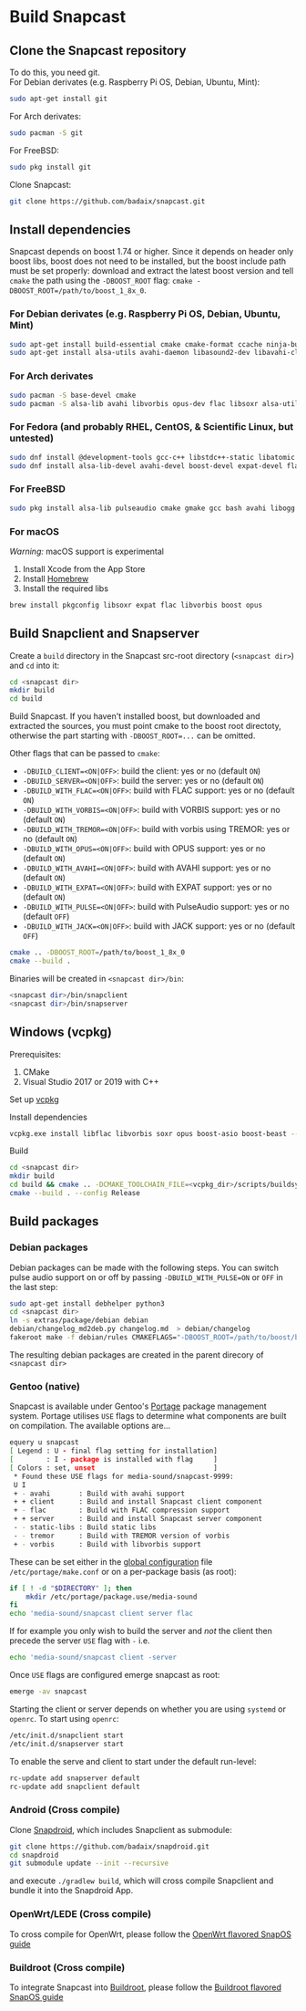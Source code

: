 # Build Snapcast

## Clone the Snapcast repository

To do this, you need git.  
For Debian derivates (e.g. Raspberry Pi OS, Debian, Ubuntu, Mint):

```sh
sudo apt-get install git
```

For Arch derivates:

```sh
sudo pacman -S git
```

For FreeBSD:

```sh
sudo pkg install git
```

Clone Snapcast:

```sh
git clone https://github.com/badaix/snapcast.git
```

## Install dependencies

Snapcast depends on boost 1.74 or higher. Since it depends on header only boost libs, boost does not need to be installed, but the boost include path must be set properly: download and extract the latest boost version and tell `cmake` the path using the `-DBOOST_ROOT` flag: `cmake -DBOOST_ROOT=/path/to/boost_1_8x_0`.

### For Debian derivates (e.g. Raspberry Pi OS, Debian, Ubuntu, Mint)

```sh
sudo apt-get install build-essential cmake cmake-format ccache ninja-build
sudo apt-get install alsa-utils avahi-daemon libasound2-dev libavahi-client-dev libboost-dev libexpat1-dev libflac-dev libjack-dev libopus-dev libpulse-dev libsoxr-dev libssl-dev libvorbis-dev libvorbisidec-dev
```

### For Arch derivates

```sh
sudo pacman -S base-devel cmake
sudo pacman -S alsa-lib avahi libvorbis opus-dev flac libsoxr alsa-utils boost expat openssl
```

### For Fedora (and probably RHEL, CentOS, & Scientific Linux, but untested)

```sh
sudo dnf install @development-tools gcc-c++ libstdc++-static libatomic cmake ccache ninja-build
sudo dnf install alsa-lib-devel avahi-devel boost-devel expat-devel flac-devel libvorbis-devel openssl-devel opus-devel pipewire-jack-audio-connection-kit-devel pulseaudio-libs-devel soxr-devel
```

### For FreeBSD

```sh
sudo pkg install alsa-lib pulseaudio cmake gmake gcc bash avahi libogg libvorbis opus flac libsoxr pkgconfig
```

### For macOS

*Warning:* macOS support is experimental

 1. Install Xcode from the App Store
 2. Install [Homebrew](http://brew.sh)
 3. Install the required libs

```sh
brew install pkgconfig libsoxr expat flac libvorbis boost opus
```

## Build Snapclient and Snapserver

Create a `build` directory in the Snapcast src-root directory (`<snapcast dir>`) and `cd` into it:

```sh
cd <snapcast dir>
mkdir build
cd build
```

Build Snapcast. If you haven't installed boost, but downloaded and extracted the sources, you must point cmake to the boost root directoty, otherwise the part starting with `-DBOOST_ROOT=...` can be omitted.

Other flags that can be passed to `cmake`:

- `-DBUILD_CLIENT=<ON|OFF>`: build the client: yes or no (default `ON`)
- `-DBUILD_SERVER=<ON|OFF>`: build the server: yes or no (default `ON`)
- `-DBUILD_WITH_FLAC=<ON|OFF>`: build with FLAC support: yes or no (default `ON`)
- `-DBUILD_WITH_VORBIS=<ON|OFF>`: build with VORBIS support: yes or no (default `ON`)
- `-DBUILD_WITH_TREMOR=<ON|OFF>`: build with vorbis using TREMOR: yes or no (default `ON`)
- `-DBUILD_WITH_OPUS=<ON|OFF>`: build with OPUS support: yes or no (default `ON`)
- `-DBUILD_WITH_AVAHI=<ON|OFF>`: build with AVAHI support: yes or no (default `ON`)
- `-DBUILD_WITH_EXPAT=<ON|OFF>`: build with EXPAT support: yes or no (default `ON`)
- `-DBUILD_WITH_PULSE=<ON|OFF>`: build with PulseAudio support: yes or no (default `OFF`)
- `-DBUILD_WITH_JACK=<ON|OFF>`: build with JACK support: yes or no (default `OFF`)

```sh
cmake .. -DBOOST_ROOT=/path/to/boost_1_8x_0
cmake --build .
```

Binaries will be created in `<snapcast dir>/bin`:

```sh
<snapcast dir>/bin/snapclient
<snapcast dir>/bin/snapserver
```

## Windows (vcpkg)

Prerequisites:

 1. CMake
 2. Visual Studio 2017 or 2019 with C++

Set up [vcpkg](https://github.com/Microsoft/vcpkg)

Install dependencies

```sh
vcpkg.exe install libflac libvorbis soxr opus boost-asio boost-beast --triplet x64-windows
```

Build

```sh
cd <snapcast dir>
mkdir build
cd build && cmake .. -DCMAKE_TOOLCHAIN_FILE=<vcpkg_dir>/scripts/buildsystems/vcpkg.cmake
cmake --build . --config Release
```

## Build packages

### Debian packages

Debian packages can be made with the following steps. You can switch pulse audio support on or off by passing `-DBUILD_WITH_PULSE=ON` or `OFF` in the last step:

```sh
sudo apt-get install debhelper python3
cd <snapcast dir>
ln -s extras/package/debian debian
debian/changelog_md2deb.py changelog.md  > debian/changelog
fakeroot make -f debian/rules CMAKEFLAGS="-DBOOST_ROOT=/path/to/boost/boost_1_8x_0 -DCMAKE_BUILD_TYPE:STRING=Release -DBUILD_WITH_PULSE=OFF" binary
```

The resulting debian packages are created in the parent direcory of `<snapcast dir>`

### Gentoo (native)

Snapcast is available under Gentoo's [Portage](https://wiki.gentoo.org/wiki/Portage) package management system. Portage utilises `USE` flags to determine what components are built on compilation. The available options are...

```sh
equery u snapcast
[ Legend : U - final flag setting for installation]
[        : I - package is installed with flag     ]
[ Colors : set, unset                             ]
 * Found these USE flags for media-sound/snapcast-9999:
 U I
 + - avahi       : Build with avahi support
 + + client      : Build and install Snapcast client component
 + - flac        : Build with FLAC compression support
 + + server      : Build and install Snapcast server component
 - - static-libs : Build static libs
 - - tremor      : Build with TREMOR version of vorbis
 + - vorbis      : Build with libvorbis support
```

These can be set either in the [global configuration](https://wiki.gentoo.org/wiki//etc/portage/make.conf#USE) file `/etc/portage/make.conf` or on a per-package basis (as root):

```sh
if [ ! -d "$DIRECTORY" ]; then
    mkdir /etc/portage/package.use/media-sound
fi
echo 'media-sound/snapcast client server flac
```

If for example you only wish to build the server and *not* the client then precede the server `USE` flag with `-` i.e.

```sh
echo 'media-sound/snapcast client -server
```

Once `USE` flags are configured emerge snapcast as root:

```sh
emerge -av snapcast
```

Starting the client or server depends on whether you are using `systemd` or `openrc`. To start using `openrc`:

```sh
/etc/init.d/snapclient start
/etc/init.d/snapserver start
```

To enable the serve and client to start under the default run-level:

```sh
rc-update add snapserver default
rc-update add snapclient default
```

### Android (Cross compile)

Clone [Snapdroid](https://github.com/badaix/snapdroid), which includes Snapclient as submodule:

```sh
git clone https://github.com/badaix/snapdroid.git
cd snapdroid
git submodule update --init --recursive
```

and execute `./gradlew build`, which will cross compile Snapclient and bundle it into the Snapdroid App.

### OpenWrt/LEDE (Cross compile)

To cross compile for OpenWrt, please follow the [OpenWrt flavored SnapOS guide](https://github.com/badaix/snapos/blob/master/openwrt/README.md)

### Buildroot (Cross compile)

To integrate Snapcast into [Buildroot](https://buildroot.org/), please follow the [Buildroot flavored SnapOS guide](https://github.com/badaix/snapos/blob/master/buildroot-external/README.md)
